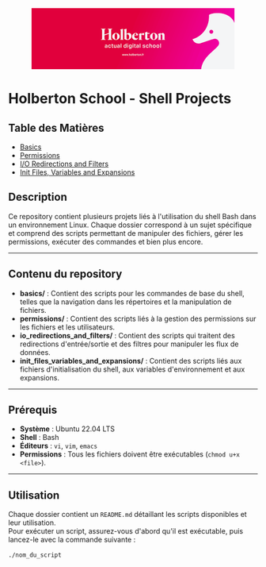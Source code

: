 <div align="center">
  <img src="https://github.com/ksyv/holbertonschool-web_front_end/blob/main/baniere_holberton.png" alt="Banner">
</div>

# Holberton School - Shell Projects

## Table des Matières

- [Basics](#basics)
- [Permissions](#permissions)
- [I/O Redirections and Filters](#io-redirections-and-filters)
- [Init Files, Variables and Expansions](#init-files-variables-and-expansions)


## Description

Ce repository contient plusieurs projets liés à l'utilisation du shell Bash dans un environnement Linux. Chaque dossier correspond à un sujet spécifique et comprend des scripts permettant de manipuler des fichiers, gérer les permissions, exécuter des commandes et bien plus encore.

---

## Contenu du repository

- **basics/** : Contient des scripts pour les commandes de base du shell, telles que la navigation dans les répertoires et la manipulation de fichiers.
- **permissions/** : Contient des scripts liés à la gestion des permissions sur les fichiers et les utilisateurs.
- **io_redirections_and_filters/** : Contient des scripts qui traitent des redirections d'entrée/sortie et des filtres pour manipuler les flux de données.
- **init_files_variables_and_expansions/** : Contient des scripts liés aux fichiers d'initialisation du shell, aux variables d'environnement et aux expansions.

---

## Prérequis

- **Système** : Ubuntu 22.04 LTS
- **Shell** : Bash
- **Éditeurs** : `vi`, `vim`, `emacs`
- **Permissions** : Tous les fichiers doivent être exécutables (`chmod u+x <file>`).

---

## Utilisation

Chaque dossier contient un `README.md` détaillant les scripts disponibles et leur utilisation.  
Pour exécuter un script, assurez-vous d'abord qu'il est exécutable, puis lancez-le avec la commande suivante :

```bash
./nom_du_script
